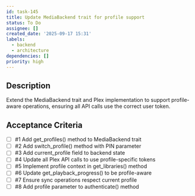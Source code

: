 ```yaml
---
id: task-145
title: Update MediaBackend trait for profile support
status: To Do
assignee: []
created_date: '2025-09-17 15:31'
labels:
  - backend
  - architecture
dependencies: []
priority: high
---
```


## Description

Extend the MediaBackend trait and Plex implementation to support profile-aware operations, ensuring all API calls use the correct user token.

## Acceptance Criteria
<!-- AC:BEGIN -->
- [ ] #1 Add get_profiles() method to MediaBackend trait
- [ ] #2 Add switch_profile() method with PIN parameter
- [ ] #3 Add current_profile field to backend state
- [ ] #4 Update all Plex API calls to use profile-specific tokens
- [ ] #5 Implement profile context in get_libraries() method
- [ ] #6 Update get_playback_progress() to be profile-aware
- [ ] #7 Ensure sync operations respect current profile
- [ ] #8 Add profile parameter to authenticate() method
<!-- AC:END -->
